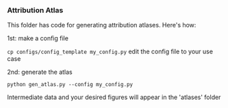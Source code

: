 ### Attribution Atlas

This folder has code for generating attribution atlases. Here's how:

1st: make a config file

 `cp configs/config_template my_config.py`
 edit the config file to your use case


 2nd: generate the atlas

 `python gen_atlas.py --config my_config.py`

Intermediate data and your desired figures will appear in the 'atlases' folder
